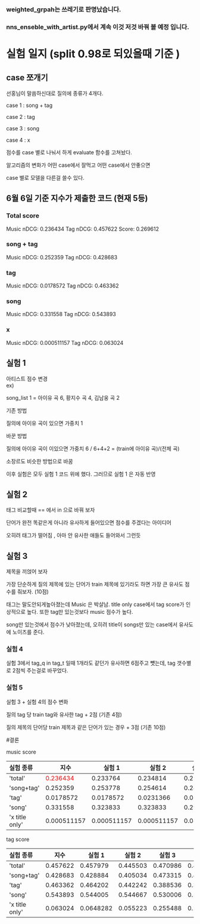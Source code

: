 

### weighted_grpah는 쓰레기로 판명났습니다.

### nns_enseble_with_artist.py에서 계속 이것 저것 바꿔 볼 예정 입니다.





# 실험 일지 (split 0.98로 되있을때 기준 )

## case 쪼개기

선홍님이 말씀하신대로 질의에 종류가 4개다.

case 1 : song + tag

case 2 : tag

case 3 : song

case 4 : x

점수를 case 별로 나눠서 하게 evaluate 함수를 고쳐놨다.

알고리즘의 변화가 어떤 case에서 잘먹고 어떤 case에서 안좋으면 

case 별로 모델을 다른걸 쓸수 있다.
 

## 6월 6일 기준 지수가 제출한 코드 (현재 5등)
### Total score
Music nDCG: 0.236434
Tag nDCG: 0.457622
Score: 0.269612
### song + tag
Music nDCG: 0.252359
Tag nDCG: 0.428683
### tag
Music nDCG: 0.0178572
Tag nDCG: 0.463362
### song
Music nDCG: 0.331558
Tag nDCG: 0.543893
### x
Music nDCG: 0.000511157
Tag nDCG: 0.063024



##  실험 1 
아티스트 점수 변경  
ex)

 song_list 1 = 아이유 곡 6, 황지수 곡 4, 김남웅 곡 2

기존 방법

질의에 아이유 곡이 있으면 가중치 1 

바꾼 방법

질의에 아이유 곡이 이있으면 가중치  6 / 6+4+2 = (train에 아이유 곡)/(전체 곡)

소장르도 비슷한 방법으로 바꿈

이후 실험은 모두 실험 1 코드 위에 했다. 그러므로 실험 1 은 자동 반영


## 실험 2

태그 비교할때 == 에서 in 으로 바꿔 보자 
  
단어가 완전 똑같은게 아니라 유사하게 들어있으면 점수를 주겠다는 아이디어 


오히려 태그가 떨어짐 , 아마 안 유사한 애들도 들어와서 그런듯


##  실험 3

제목을 끼얹어 보자

가장 단순하게 질의 제목에 있는 단어가 train 제목에 있기라도 하면 가장 큰 유사도 점수를 줘보자. (10점)

태그는 말도안되게높아졌는데 Music 은 박살남.  title only case에서 tag score가 인상적으로 높다. 또한 tag만 있는것보다 music 점수가 높다.

 song만 있는것에서 점수가 낮아졌는데, 오히려 title이 songs만 있는 case에서 유사도에 노이즈를 준다.




### 실험 4


실험 3에서 tag_q in tag_t 일때 1개라도 같던가 유사하면 6점주고 뻇는데, tag  갯수별로 2점씩 주는걸로 바꾸었다.



### 실험 5

실험 3 + 실험 4의 점수 변화

질의 tag 당 train tag와 유사한 tag + 2점 (기존 4점)

질의 제목의 단어당 train 제목과 같은 단어가 있는 경우 + 3점 (기존 10점)



#결론

music score


|실험 종류|지수|실험 1|실험 2| 실험 3|실험 4|실험 5|
|:---|---|---|---|---|---|---|
|'total'|<span style="color:red">0.236434</span> |0.233764 |0.234814 |0.224655|0.225211 |0.235478|
|'song+tag' |0.252359  |0.253778 |0.254614 |0.240961|0.241467 |0.249401|
|'tag'| 0.0178572  |0.0178572 |0.0231366 |0.0349665|0.0375836|0.0396738|
|'song'|0.331558  |0.323833 |0.323833 |0.295177 |0.295177 |0.310566|
|'x title only'|0.000511157  |0.000511157 |0.000511157 |0.0823252 |0.0823252 |0.090948|


tag score

|실험 종류|지수|실험 1|실험 2| 실험 3|실험 4|실험 5|
|:---|---|---|---|---|---|---|
|'total'|0.457622  |0.457979 |0.445503|0.470986 |0.442562 |0.446817|
|'song+tag'|0.428683 |0.428884|0.405034|0.473315|0.426395|0.389981|
|'tag'| 0.463362|0.464202|0.442242|0.388536|0.312034|0.279656|
|'song'|0.543893 |0.544005|0.544667|0.530006|0.529474|0.584533|
|'x title only'| 0.063024|0.0648282|0.055223|0.255488|0.259639|0.255488|